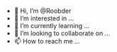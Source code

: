 - 👋 Hi, I’m @Roobder
- 👀 I’m interested in ...
- 🌱 I’m currently learning ...
- 💞️ I’m looking to collaborate on ...
- 📫 How to reach me ...

<!---
Roobder/Roobder is a ✨ special ✨ repository because its `README.md` (this file) appears on your GitHub profile.
You can click the Preview link to take a look at your changes.
--->
